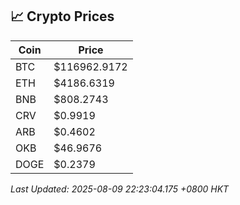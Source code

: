 ## 📈 Crypto Prices

| Coin | Price |
| ---- | ----- |
| BTC | $116962.9172 |
| ETH | $4186.6319 |
| BNB | $808.2743 |
| CRV | $0.9919 |
| ARB | $0.4602 |
| OKB | $46.9676 |
| DOGE | $0.2379 |

_Last Updated: 2025-08-09 22:23:04.175 +0800 HKT_